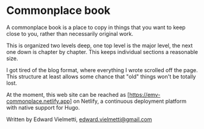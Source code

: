 # Commonplace book

A commonplace book is a place to copy in things
that you want to keep close to you, rather than
necessarily original work.

This is organized
two levels deep, one top level is the
major level, the next one down is chapter
by chapter. This keeps individual sections
a reasonable size.

I got tired of the blog format, where
everything I wrote scrolled off the page.
This structure at least allows some
chance that "old" things won't be totally lost.

At the moment, this web site can be reached
as [https://emv-commonplace.netlify.app] on Netlify,
a continuous deployment platform with native support
for Hugo.

Written by Edward Vielmetti,
edward.vielmetti@gmail.com

[https://emv-commonplace.netlify.app]:https://emv-commonplace.netlify.app
